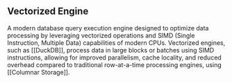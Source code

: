 ## Vectorized Engine

A modern database query execution engine designed to optimize data processing by leveraging vectorized operations and SIMD (Single Instruction, Multiple Data) capabilities of modern CPUs. Vectorized engines, such as  [[DuckDB]], process data in large blocks or batches using SIMD instructions, allowing for improved parallelism, cache locality, and reduced overhead compared to traditional row-at-a-time processing engines, using [[Columnar Storage]].